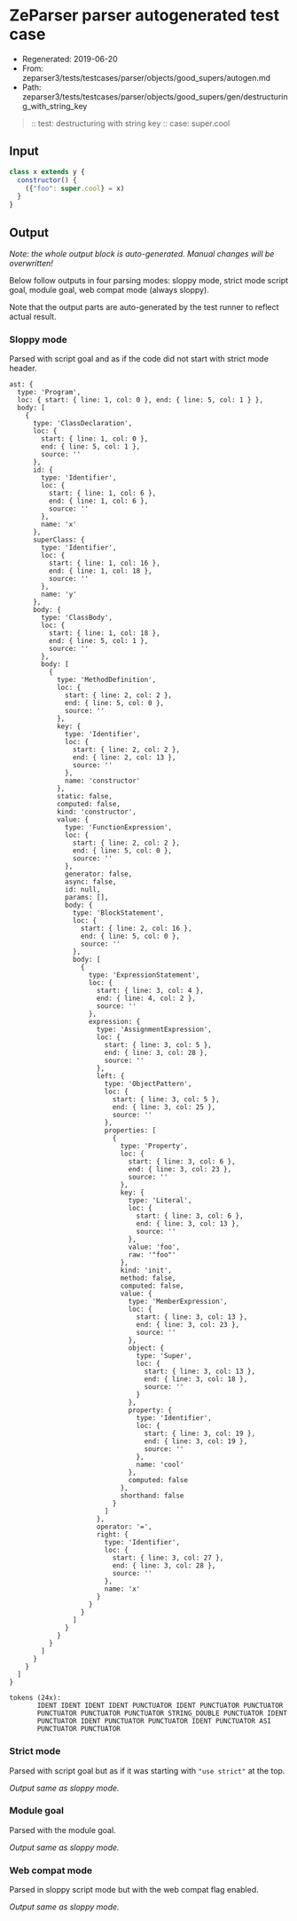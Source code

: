 # ZeParser parser autogenerated test case

- Regenerated: 2019-06-20
- From: zeparser3/tests/testcases/parser/objects/good_supers/autogen.md
- Path: zeparser3/tests/testcases/parser/objects/good_supers/gen/destructuring_with_string_key

> :: test: destructuring with string key
> :: case: super.cool

## Input


`````js
class x extends y {
  constructor() {
    ({"foo": super.cool} = x)
  }
}
`````

## Output

_Note: the whole output block is auto-generated. Manual changes will be overwritten!_

Below follow outputs in four parsing modes: sloppy mode, strict mode script goal, module goal, web compat mode (always sloppy).

Note that the output parts are auto-generated by the test runner to reflect actual result.

### Sloppy mode

Parsed with script goal and as if the code did not start with strict mode header.

`````
ast: {
  type: 'Program',
  loc: { start: { line: 1, col: 0 }, end: { line: 5, col: 1 } },
  body: [
    {
      type: 'ClassDeclaration',
      loc: {
        start: { line: 1, col: 0 },
        end: { line: 5, col: 1 },
        source: ''
      },
      id: {
        type: 'Identifier',
        loc: {
          start: { line: 1, col: 6 },
          end: { line: 1, col: 6 },
          source: ''
        },
        name: 'x'
      },
      superClass: {
        type: 'Identifier',
        loc: {
          start: { line: 1, col: 16 },
          end: { line: 1, col: 18 },
          source: ''
        },
        name: 'y'
      },
      body: {
        type: 'ClassBody',
        loc: {
          start: { line: 1, col: 18 },
          end: { line: 5, col: 1 },
          source: ''
        },
        body: [
          {
            type: 'MethodDefinition',
            loc: {
              start: { line: 2, col: 2 },
              end: { line: 5, col: 0 },
              source: ''
            },
            key: {
              type: 'Identifier',
              loc: {
                start: { line: 2, col: 2 },
                end: { line: 2, col: 13 },
                source: ''
              },
              name: 'constructor'
            },
            static: false,
            computed: false,
            kind: 'constructor',
            value: {
              type: 'FunctionExpression',
              loc: {
                start: { line: 2, col: 2 },
                end: { line: 5, col: 0 },
                source: ''
              },
              generator: false,
              async: false,
              id: null,
              params: [],
              body: {
                type: 'BlockStatement',
                loc: {
                  start: { line: 2, col: 16 },
                  end: { line: 5, col: 0 },
                  source: ''
                },
                body: [
                  {
                    type: 'ExpressionStatement',
                    loc: {
                      start: { line: 3, col: 4 },
                      end: { line: 4, col: 2 },
                      source: ''
                    },
                    expression: {
                      type: 'AssignmentExpression',
                      loc: {
                        start: { line: 3, col: 5 },
                        end: { line: 3, col: 28 },
                        source: ''
                      },
                      left: {
                        type: 'ObjectPattern',
                        loc: {
                          start: { line: 3, col: 5 },
                          end: { line: 3, col: 25 },
                          source: ''
                        },
                        properties: [
                          {
                            type: 'Property',
                            loc: {
                              start: { line: 3, col: 6 },
                              end: { line: 3, col: 23 },
                              source: ''
                            },
                            key: {
                              type: 'Literal',
                              loc: {
                                start: { line: 3, col: 6 },
                                end: { line: 3, col: 13 },
                                source: ''
                              },
                              value: 'foo',
                              raw: '"foo"'
                            },
                            kind: 'init',
                            method: false,
                            computed: false,
                            value: {
                              type: 'MemberExpression',
                              loc: {
                                start: { line: 3, col: 13 },
                                end: { line: 3, col: 23 },
                                source: ''
                              },
                              object: {
                                type: 'Super',
                                loc: {
                                  start: { line: 3, col: 13 },
                                  end: { line: 3, col: 18 },
                                  source: ''
                                }
                              },
                              property: {
                                type: 'Identifier',
                                loc: {
                                  start: { line: 3, col: 19 },
                                  end: { line: 3, col: 19 },
                                  source: ''
                                },
                                name: 'cool'
                              },
                              computed: false
                            },
                            shorthand: false
                          }
                        ]
                      },
                      operator: '=',
                      right: {
                        type: 'Identifier',
                        loc: {
                          start: { line: 3, col: 27 },
                          end: { line: 3, col: 28 },
                          source: ''
                        },
                        name: 'x'
                      }
                    }
                  }
                ]
              }
            }
          }
        ]
      }
    }
  ]
}

tokens (24x):
       IDENT IDENT IDENT IDENT PUNCTUATOR IDENT PUNCTUATOR PUNCTUATOR
       PUNCTUATOR PUNCTUATOR PUNCTUATOR STRING_DOUBLE PUNCTUATOR IDENT
       PUNCTUATOR IDENT PUNCTUATOR PUNCTUATOR IDENT PUNCTUATOR ASI
       PUNCTUATOR PUNCTUATOR
`````

### Strict mode

Parsed with script goal but as if it was starting with `"use strict"` at the top.

_Output same as sloppy mode._

### Module goal

Parsed with the module goal.

_Output same as sloppy mode._

### Web compat mode

Parsed in sloppy script mode but with the web compat flag enabled.

_Output same as sloppy mode._
